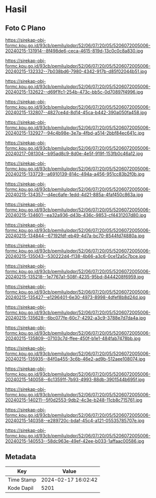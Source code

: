 # Hasil

## Foto C Plano

https://sirekap-obj-formc.kpu.go.id/93cb/pemilu/pdpr/52/06/07/20/05/5206072005006-20240215-131914--8f498de6-ceca-4615-819d-13c0c0c8a830.jpg

https://sirekap-obj-formc.kpu.go.id/93cb/pemilu/pdpr/52/06/07/20/05/5206072005006-20240215-132332--7b038bd6-7980-4342-917b-d85f02044b51.jpg

https://sirekap-obj-formc.kpu.go.id/93cb/pemilu/pdpr/52/06/07/20/05/5206072005006-20240215-132622--d69f1fc1-254b-473c-bb5c-0d70897f4996.jpg

https://sirekap-obj-formc.kpu.go.id/93cb/pemilu/pdpr/52/06/07/20/05/5206072005006-20240215-132807--4827ce4d-8d14-45ca-b442-390a050fa458.jpg

https://sirekap-obj-formc.kpu.go.id/93cb/pemilu/pdpr/52/06/07/20/05/5206072005006-20240215-132927--94c4b98e-3e7a-4fbd-a514-2bbf84ec641c.jpg

https://sirekap-obj-formc.kpu.go.id/93cb/pemilu/pdpr/52/06/07/20/05/5206072005006-20240217-081304--b95ad8c9-8d0e-4e5f-919f-153fb0c46a12.jpg

https://sirekap-obj-formc.kpu.go.id/93cb/pemilu/pdpr/52/06/07/20/05/5206072005006-20240215-133729--a6910139-814c-494a-a456-951cc83b2f0b.jpg

https://sirekap-obj-formc.kpu.go.id/93cb/pemilu/pdpr/52/06/07/20/05/5206072005006-20240215-134357--d4ec6afe-1edd-4d21-885a-4faf450c863a.jpg

https://sirekap-obj-formc.kpu.go.id/93cb/pemilu/pdpr/52/06/07/20/05/5206072005006-20240215-134601--ea32a936-d43b-436c-9853-cf4431207d80.jpg

https://sirekap-obj-formc.kpu.go.id/93cb/pemilu/pdpr/52/06/07/20/05/5206072005006-20240215-134844--67192fdf-eb49-4d7a-bc70-8544fd74880a.jpg

https://sirekap-obj-formc.kpu.go.id/93cb/pemilu/pdpr/52/06/07/20/05/5206072005006-20240215-135043--530222d4-f138-4b66-a3c6-0ce12a5c7bce.jpg

https://sirekap-obj-formc.kpu.go.id/93cb/pemilu/pdpr/52/06/07/20/05/5206072005006-20240215-135218--1e7767a1-508f-4235-95bd-8444208f6959.jpg

https://sirekap-obj-formc.kpu.go.id/93cb/pemilu/pdpr/52/06/07/20/05/5206072005006-20240215-135427--e1296401-6e30-4973-8998-4dfef8b8d24d.jpg

https://sirekap-obj-formc.kpu.go.id/93cb/pemilu/pdpr/52/06/07/20/05/5206072005006-20240215-135628--6bc077fe-60c7-4292-a3c9-3788e7d7da4a.jpg

https://sirekap-obj-formc.kpu.go.id/93cb/pemilu/pdpr/52/06/07/20/05/5206072005006-20240215-135809--07103c7d-ffee-450f-b1e1-484fab7478bb.jpg

https://sirekap-obj-formc.kpu.go.id/93cb/pemilu/pdpr/52/06/07/20/05/5206072005006-20240215-135935--84f0a455-3c6b-46e2-ad9b-512aee108074.jpg

https://sirekap-obj-formc.kpu.go.id/93cb/pemilu/pdpr/52/06/07/20/05/5206072005006-20240215-140058--6c13591f-7b93-4993-88db-3901544b695f.jpg

https://sirekap-obj-formc.kpu.go.id/93cb/pemilu/pdpr/52/06/07/20/05/5206072005006-20240215-140211--5f0d2553-9db2-4c3e-b248-11cb8c715761.jpg

https://sirekap-obj-formc.kpu.go.id/93cb/pemilu/pdpr/52/06/07/20/05/5206072005006-20240215-140358--e289720c-bdaf-45c4-a121-05535785707e.jpg

https://sirekap-obj-formc.kpu.go.id/93cb/pemilu/pdpr/52/06/07/20/05/5206072005006-20240215-140553--58dc963e-49ef-42ee-b033-1affaac00586.jpg


## Metadata

| Key        | Value               |
| ---------- | ------------------- |
| Time Stamp | 2024-02-17 16:02:42 |
| Kode Dapil | 5201                |




